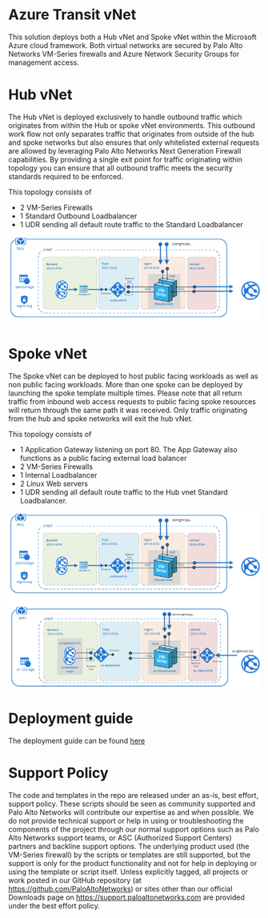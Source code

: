 # Azure Transit vNet

This solution deploys both a Hub vNet and Spoke vNet within the Microsoft Azure cloud framework. Both virtual networks are secured by Palo Alto Networks VM-Series firewalls and Azure Network Security Groups for management access. 

# Hub vNet
The Hub vNet is deployed exclusively to handle outbound traffic which originates from within the Hub or spoke vNet environments. This outbound work flow not only separates traffic that originates from outside of the hub and spoke networks but also ensures that only whitelisted external requests are allowed by leveraging Palo Alto Networks Next Generation Firewall capabilities. By providing a single exit point for traffic originating within topology you can ensure that all outbound traffic meets the security standards required to be enforced. 

This topology consists of
- 2 VM-Series Firewalls
- 1 Standard Outbound Loadbalancer
- 1 UDR sending all default route traffic to the Standard Loadbalancer

![alt_text](documentation/images/Hub-Topology.PNG "topology")

# Spoke vNet
The Spoke vNet can be deployed to host public facing workloads as well as non public facing workloads. More than one spoke can be deployed by launching the spoke template multiple times. Please note that all return traffic from inbound web access requests to public facing spoke resources will return through the same path it was received. Only traffic originating from the hub and spoke networks will exit the hub vNet. 

This topology consists of
- 1 Application Gateway listening on port 80. The App Gateway also functions as a public facing external load balancer
- 2 VM-Series Firewalls
- 1 Internal Loadbalancer
- 2 Linux Web servers
- 1 UDR sending all default route traffic to the Hub vnet Standard Loadbalancer.




![alt_text](documentation/images/TransitvNetFlow-2.PNG "topology")

# Deployment guide
The deployment guide can be found [here](https://github.com/PaloAltoNetworks/Azure-Transit-VNET/blob/master/documentation/Azure_Transit_vNet_Deployment_Guide.pdf)

# Support Policy
The code and templates in the repo are released under an as-is, best effort, support policy. These scripts should be seen as community supported and Palo Alto Networks will contribute our expertise as and when possible. We do not provide technical support or help in using or troubleshooting the components of the project through our normal support options such as Palo Alto Networks support teams, or ASC (Authorized Support Centers) partners and backline support options. The underlying product used (the VM-Series firewall) by the scripts or templates are still supported, but the support is only for the product functionality and not for help in deploying or using the template or script itself. Unless explicitly tagged, all projects or work posted in our GitHub repository (at https://github.com/PaloAltoNetworks) or sites other than our official Downloads page on https://support.paloaltonetworks.com are provided under the best effort policy.
